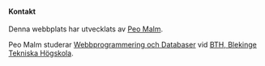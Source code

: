 #### Kontakt

Denna webbplats har utvecklats av [Peo Malm](mailto:pees17@student.bth.se).

Peo Malm studerar [Webbprogrammering och Databaser](https://www.bth.se/kurspaket/KP653/20182/) vid [BTH, Blekinge Tekniska Högskola](https://www.bth.se/).
